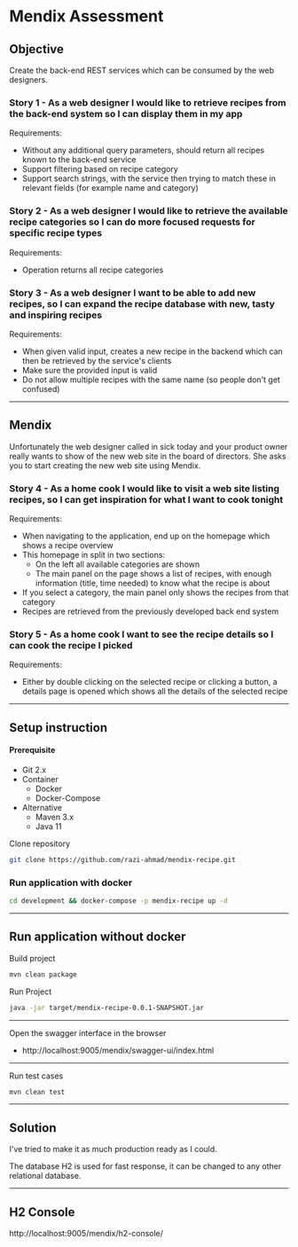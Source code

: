 # Mendix Assessment

## Objective
Create the back-end REST services which can be consumed by the web designers.

### Story 1 - As a web designer I would like to retrieve recipes from the back-end system so I can display them in my app

Requirements:
- Without any additional query parameters, should return all recipes known to the back-end service
- Support filtering based on recipe category
- Support search strings, with the service then trying to match these in relevant fields (for example name and category)
### Story 2 - As a web designer I would like to retrieve the available recipe categories so I can do more focused requests for specific recipe types

Requirements:
- Operation returns all recipe categories

### Story 3 - As a web designer I want to be able to add new recipes, so I can expand the recipe database with new, tasty and inspiring recipes

Requirements:
- When given valid input, creates a new recipe in the backend which can then be retrieved by the service's clients
- Make sure the provided input is valid
- Do not allow multiple recipes with the same name (so people don't get confused)
-----------------------------------------
## Mendix

Unfortunately the web designer called in sick today and your product owner really wants to show of the new web site in the board of directors. She asks you to start creating the new web site using Mendix.

### Story 4 - As a home cook I would like to visit a web site listing recipes, so I can get inspiration for what I want to cook tonight

Requirements:
- When navigating to the application, end up on the homepage which shows a recipe overview
- This homepage in split in two sections:
  - On the left all available categories are shown
  - The main panel on the page shows a list of recipes, with enough information (title, time needed) to know what the recipe is about
- If you select a category, the main panel only shows the recipes from that category
- Recipes are retrieved from the previously developed back end system

### Story 5 - As a home cook I want to see the recipe details so I can cook the recipe I picked

Requirements:
- Either by double clicking on the selected recipe or clicking a button, a details page is opened which shows all the details of the selected recipe
-----------------------------------------
## Setup instruction

#### Prerequisite

- Git 2.x
- Container 
  - Docker 
  - Docker-Compose
- Alternative
  - Maven 3.x
  - Java 11

Clone repository

```bash
git clone https://github.com/razi-ahmad/mendix-recipe.git
```

### Run application with docker

  ```bash
  cd development && docker-compose -p mendix-recipe up -d
  ```
-----------------------------------------
## Run application without docker 
Build project

  ```bash
  mvn clean package
  ```
Run Project
  ```bash
  java -jar target/mendix-recipe-0.0.1-SNAPSHOT.jar
  ```
-----------------------------------------

Open the swagger interface in the browser

* http://localhost:9005/mendix/swagger-ui/index.html

-----------------------------------------

Run test cases

  ```bash
  mvn clean test
  ```

-----------------------------------------
## Solution
I've tried to make it as much production ready as I could.

The database H2 is used for fast response, it can be changed to any other relational database. 



-----------------------------------------
## H2 Console
http://localhost:9005/mendix/h2-console/